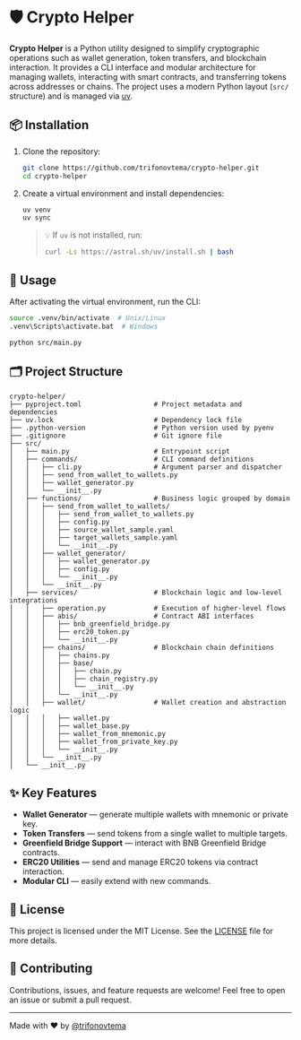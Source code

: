 # 🛡️ Crypto Helper

**Crypto Helper** is a Python utility designed to simplify cryptographic operations such as wallet generation, token transfers, and blockchain interaction. It provides a CLI interface and modular architecture for managing wallets, interacting with smart contracts, and transferring tokens across addresses or chains. The project uses a modern Python layout (`src/` structure) and is managed via [uv](https://github.com/astral-sh/uv).

## 📦 Installation

1. Clone the repository:

   ```bash
   git clone https://github.com/trifonovtema/crypto-helper.git
   cd crypto-helper
   ```

2. Create a virtual environment and install dependencies:

   ```bash
   uv venv
   uv sync
   ```

   > 💡 If `uv` is not installed, run:
   >
   > ```bash
   > curl -Ls https://astral.sh/uv/install.sh | bash
   > ```

## 🚀 Usage

After activating the virtual environment, run the CLI:

```bash
source .venv/bin/activate  # Unix/Linux
.venv\Scripts\activate.bat  # Windows

python src/main.py
```

## 🗂️ Project Structure

```
crypto-helper/
├── pyproject.toml                  # Project metadata and dependencies
├── uv.lock                         # Dependency lock file
├── .python-version                 # Python version used by pyenv
├── .gitignore                      # Git ignore file
├── src/
│   ├── main.py                     # Entrypoint script
│   ├── commands/                   # CLI command definitions
│   │   ├── cli.py                  # Argument parser and dispatcher
│   │   ├── send_from_wallet_to_wallets.py
│   │   ├── wallet_generator.py
│   │   └── __init__.py
│   ├── functions/                  # Business logic grouped by domain
│   │   ├── send_from_wallet_to_wallets/
│   │   │   ├── send_from_wallet_to_wallets.py
│   │   │   ├── config.py
│   │   │   ├── source_wallet_sample.yaml
│   │   │   ├── target_wallets_sample.yaml
│   │   │   └── __init__.py
│   │   ├── wallet_generator/
│   │   │   ├── wallet_generator.py
│   │   │   ├── config.py
│   │   │   └── __init__.py
│   │   └── __init__.py
│   ├── services/                   # Blockchain logic and low-level integrations
│   │   ├── operation.py            # Execution of higher-level flows
│   │   ├── abis/                   # Contract ABI interfaces
│   │   │   ├── bnb_greenfield_bridge.py
│   │   │   ├── erc20_token.py
│   │   │   └── __init__.py
│   │   ├── chains/                 # Blockchain chain definitions
│   │   │   ├── chains.py
│   │   │   ├── base/
│   │   │   │   ├── chain.py
│   │   │   │   ├── chain_registry.py
│   │   │   │   └── __init__.py
│   │   │   └── __init__.py
│   │   ├── wallet/                 # Wallet creation and abstraction logic
│   │   │   ├── wallet.py
│   │   │   ├── wallet_base.py
│   │   │   ├── wallet_from_mnemonic.py
│   │   │   ├── wallet_from_private_key.py
│   │   │   └── __init__.py
│   │   └── __init__.py
│   └── __init__.py
```

## ✨ Key Features

* **Wallet Generator** — generate multiple wallets with mnemonic or private key.
* **Token Transfers** — send tokens from a single wallet to multiple targets.
* **Greenfield Bridge Support** — interact with BNB Greenfield Bridge contracts.
* **ERC20 Utilities** — send and manage ERC20 tokens via contract interaction.
* **Modular CLI** — easily extend with new commands.

## 📄 License

This project is licensed under the MIT License.
See the [LICENSE](LICENSE.md) file for more details.

## 🤝 Contributing

Contributions, issues, and feature requests are welcome!
Feel free to open an issue or submit a pull request.

---

Made with ❤️ by [@trifonovtema](https://github.com/trifonovtema)
